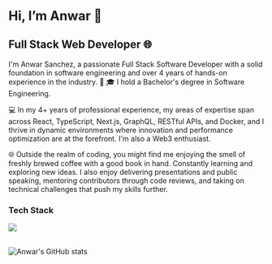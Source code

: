 <h1 style=font-size:25px>Hi, I’m Anwar 👋</h1> 

## Full Stack Web Developer 🌐 
I'm Anwar Sanchez, a passionate Full Stack Software Developer with a solid foundation in software engineering and over 4 years of hands-on experience in the industry. 🚀
🎓 I hold a Bachelor's degree in Software Engineering.

💻 In my 4+ years of professional experience, my areas of expertise span across React, TypeScript, Next.js, GraphQL, RESTful APIs, and Docker, and I thrive in dynamic environments where innovation and performance optimization are at the forefront. I'm also a Web3 enthusiast.

🌐 Outside the realm of coding, you might find me enjoying the smell of freshly brewed coffee with a good book in hand. Constantly learning and exploring new ideas. I also enjoy delivering presentations and public speaking, mentoring contributors through code reviews, and taking on technical challenges that push my skills further.

 <div>
<div>
  <h3> Tech Stack</h3>
  <img src=https://go-skill-icons.vercel.app/api/icons?i=ts,react,angular,js,html,css,cairo,solidity,rust,git,nodejs,npm,sql,/>
</div>
<br/>

![Anwar's GitHub stats](https://github-readme-stats.vercel.app/api?username=zleypner&show_icons=true&theme=vue-dark)
</div>

<div></div>





<!--


Here are some ideas to get you started:

- 🔭 I’m currently working on ...
- 🌱 I’m currently learning ...
- 👯 I’m looking to collaborate on ...
- 🤔 I’m looking for help with ...
- 💬 Ask me about ...
- 📫 How to reach me: ...
- 😄 Pronouns: ...
- ⚡ Fun fact: ...
-->
